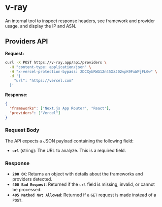 # v-ray

An internal tool to inspect response headers, see framework and provider usage, and display the IP and ASN.

## Providers API

**Request:**

```bash
curl -X POST https://v-ray.app/api/providers \
  -H "content-type: application/json" \
  -H "x-vercel-protection-bypass: 2DCXybRWG12n45XzJ02vpK9FxWPjFL0w" \
  -d '{
    "url": "https://vercel.com"
  }'
```

**Response:**

```json
{
  "frameworks": ["Next.js App Router", "React"],
  "providers": ["Vercel"]
}
```

### Request Body

The API expects a JSON payload containing the following field:

- **`url`** (string): The URL to analyze. This is a required field.

### Response

- **`200 OK`**: Returns an object with details about the frameworks and providers detected.
- **`400 Bad Request`**: Returned if the `url` field is missing, invalid, or cannot be processed.
- **`405 Method Not Allowed`**: Returned if a `GET` request is made instead of a `POST`.
